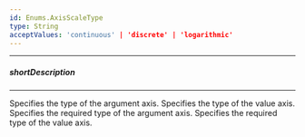 ```yaml
---
id: Enums.AxisScaleType
type: String
acceptValues: 'continuous' | 'discrete' | 'logarithmic'
---
```

---
##### shortDescription
<!-- Description goes here -->

---
<!-- Description goes here -->
Specifies the type of the argument axis.
Specifies the type of the value axis.
Specifies the required type of the argument axis.
Specifies the required type of the value axis.